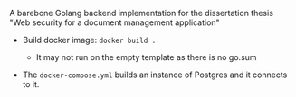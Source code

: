 
A barebone Golang backend implementation for the dissertation thesis
"Web security for a document management application"

- Build docker image: `docker build .`
    - It may not run on the empty template as there is no go.sum

- The `docker-compose.yml` builds an instance of Postgres and it connects to it.
